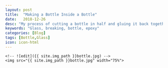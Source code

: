```yaml
---
layout: post
title:  "Making a Bottle Inside a Bottle"
date:   2018-12-26
desc: "My process of cutting a bottle in half and gluing it back together, through trial and error."
keywords: "Glass, breaking, bottle, epoxy"
categories: [Blog]
tags: [Bottle,Glass]
icon: icon-html
---
```



	<!-- ![edit]({{ site.img_path }}bottle.jpg) -->
	<img src="{{ site.img_path }}bottle.jpg" width="75%">

